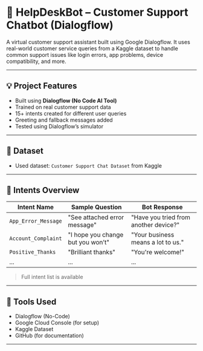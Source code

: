 # 🤖 HelpDeskBot – Customer Support Chatbot (Dialogflow)

A virtual customer support assistant built using Google Dialogflow. It uses real-world customer service queries from a Kaggle dataset to handle common support issues like login errors, app problems, device compatibility, and more.

---

## 💡 Project Features
- Built using **Dialogflow (No Code AI Tool)**
- Trained on real customer support data
- 15+ intents created for different user queries
- Greeting and fallback messages added
- Tested using Dialogflow’s simulator

---

## 📂 Dataset
- Used dataset: `Customer Support Chat Dataset` from Kaggle  

---

## 🧠 Intents Overview
| Intent Name           | Sample Question                            | Bot Response                            |
|----------------------|---------------------------------------------|------------------------------------------|
| `App_Error_Message`  | "See attached error message"                | "Have you tried from another device?"    |
| `Account_Complaint`  | "I hope you change but you won’t"           | "Your business means a lot to us."       |
| `Positive_Thanks`    | "Brilliant thanks"                          | "You're welcome!"                        |
| ...                  | ...                                         | ...                                      |

> Full intent list is available

---

## 🔧 Tools Used
- Dialogflow (No-Code)
- Google Cloud Console (for setup)
- Kaggle Dataset
- GitHub (for documentation)

---
